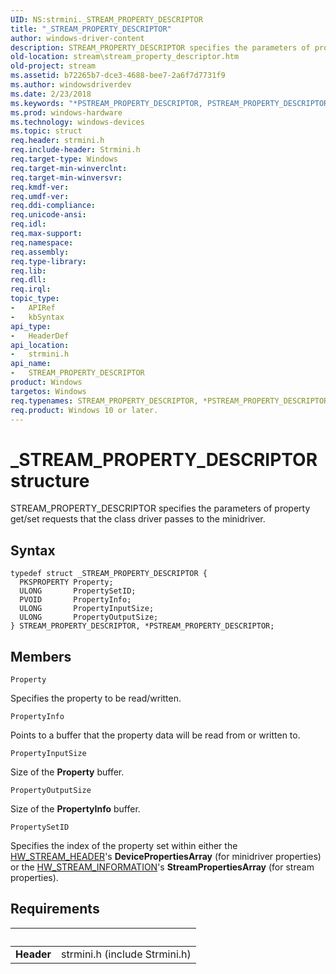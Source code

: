```yaml
---
UID: NS:strmini._STREAM_PROPERTY_DESCRIPTOR
title: "_STREAM_PROPERTY_DESCRIPTOR"
author: windows-driver-content
description: STREAM_PROPERTY_DESCRIPTOR specifies the parameters of property get/set requests that the class driver passes to the minidriver.
old-location: stream\stream_property_descriptor.htm
old-project: stream
ms.assetid: b72265b7-dce3-4688-bee7-2a6f7d7731f9
ms.author: windowsdriverdev
ms.date: 2/23/2018
ms.keywords: "*PSTREAM_PROPERTY_DESCRIPTOR, PSTREAM_PROPERTY_DESCRIPTOR, PSTREAM_PROPERTY_DESCRIPTOR structure pointer [Streaming Media Devices], STREAM_PROPERTY_DESCRIPTOR, STREAM_PROPERTY_DESCRIPTOR structure [Streaming Media Devices], _STREAM_PROPERTY_DESCRIPTOR, strclass-struct_5cf57d2b-c4ea-41fb-b3b3-4b6f67c2ecca.xml, stream.stream_property_descriptor, strmini/PSTREAM_PROPERTY_DESCRIPTOR, strmini/STREAM_PROPERTY_DESCRIPTOR"
ms.prod: windows-hardware
ms.technology: windows-devices
ms.topic: struct
req.header: strmini.h
req.include-header: Strmini.h
req.target-type: Windows
req.target-min-winverclnt: 
req.target-min-winversvr: 
req.kmdf-ver: 
req.umdf-ver: 
req.ddi-compliance: 
req.unicode-ansi: 
req.idl: 
req.max-support: 
req.namespace: 
req.assembly: 
req.type-library: 
req.lib: 
req.dll: 
req.irql: 
topic_type:
-	APIRef
-	kbSyntax
api_type:
-	HeaderDef
api_location:
-	strmini.h
api_name:
-	STREAM_PROPERTY_DESCRIPTOR
product: Windows
targetos: Windows
req.typenames: STREAM_PROPERTY_DESCRIPTOR, *PSTREAM_PROPERTY_DESCRIPTOR
req.product: Windows 10 or later.
---
```


# _STREAM_PROPERTY_DESCRIPTOR structure
STREAM_PROPERTY_DESCRIPTOR specifies the parameters of property get/set requests that the class driver passes to the minidriver.

## Syntax
````
typedef struct _STREAM_PROPERTY_DESCRIPTOR {
  PKSPROPERTY Property;
  ULONG       PropertySetID;
  PVOID       PropertyInfo;
  ULONG       PropertyInputSize;
  ULONG       PropertyOutputSize;
} STREAM_PROPERTY_DESCRIPTOR, *PSTREAM_PROPERTY_DESCRIPTOR;
````

## Members


`Property`

Specifies the property to be read/written.

`PropertyInfo`

Points to a buffer that the property data will be read from or written to.

`PropertyInputSize`

Size of the <b>Property</b> buffer.

`PropertyOutputSize`

Size of the <b>PropertyInfo</b> buffer.

`PropertySetID`

Specifies the index of the property set within either the <a href="..\strmini\ns-strmini-_hw_stream_header.md">HW_STREAM_HEADER</a>'s <b>DevicePropertiesArray</b> (for minidriver properties) or the <a href="..\strmini\ns-strmini-_hw_stream_information.md">HW_STREAM_INFORMATION</a>'s <b>StreamPropertiesArray</b> (for stream properties).


## Requirements
| &nbsp; | &nbsp; |
| ---- |:---- |
| **Header** | strmini.h (include Strmini.h) |
